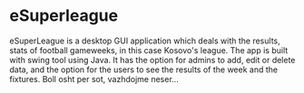 # eSuperleague

eSuperLeague is a desktop GUI application which deals with the results, stats of football gameweeks, in this case Kosovo's league. 
The app is built with swing tool using Java. It has the option for admins to add, edit or delete data, and the option for the users to see the results of the week and the fixtures. Boll osht per sot, vazhdojme neser...
